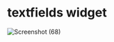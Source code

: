 # textfields widget
![Screenshot (68)](https://user-images.githubusercontent.com/88321261/131130927-34ec6242-b6b8-4792-b4e9-5e1a54a80474.png)

